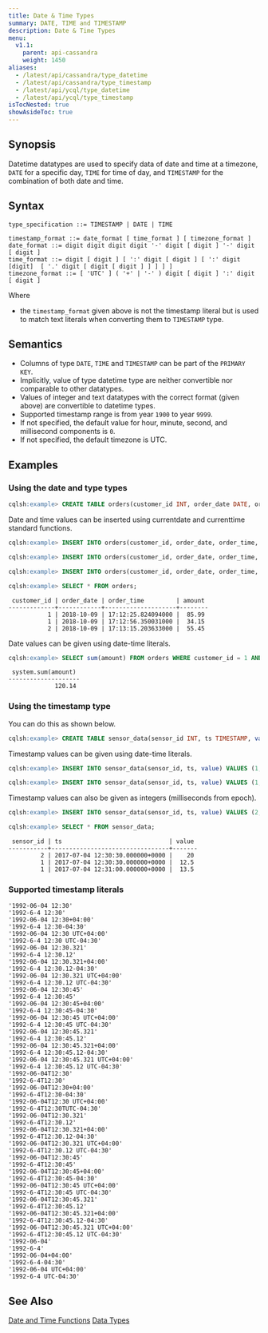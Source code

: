 ```yaml
---
title: Date & Time Types
summary: DATE, TIME and TIMESTAMP
description: Date & Time Types
menu:
  v1.1:
    parent: api-cassandra
    weight: 1450
aliases:
  - /latest/api/cassandra/type_datetime
  - /latest/api/cassandra/type_timestamp
  - /latest/api/ycql/type_datetime
  - /latest/api/ycql/type_timestamp
isTocNested: true
showAsideToc: true
---
```


## Synopsis

Datetime datatypes are used to specify data of date and time at a timezone, `DATE` for a specific day, `TIME` for time of day, and `TIMESTAMP` for the combination of both date and time.

## Syntax
```
type_specification ::= TIMESTAMP | DATE | TIME

timestamp_format ::= date_format [ time_format ] [ timezone_format ]
date_format ::= digit digit digit digit '-' digit [ digit ] '-' digit [ digit ]
time_format ::= digit [ digit ] [ ':' digit [ digit ] [ ':' digit [digit]  [ '.' digit [ digit [ digit ] ] ] ] ] 
timezone_format ::= [ 'UTC' ] ( '+' | '-' ) digit [ digit ] ':' digit [ digit ] 
```

Where

- the `timestamp_format` given above is not the timestamp literal but is used to match text literals when converting them to `TIMESTAMP` type.

## Semantics

- Columns of type `DATE`, `TIME` and `TIMESTAMP` can be part of the `PRIMARY KEY`.
- Implicitly, value of type datetime type are neither convertible nor comparable to other datatypes.
- Values of integer and text datatypes with the correct format (given above) are convertible to datetime types.
- Supported timestamp range is from year `1900` to year `9999`.
- If not specified, the default value for hour, minute, second, and millisecond components is `0`.
- If not specified, the default timezone is UTC.

## Examples

### Using the date and type types

```sql
cqlsh:example> CREATE TABLE orders(customer_id INT, order_date DATE, order_time TIME, amount DECIMAL, PRIMARY KEY ((customer_id), order_date, order_time));
```

Date and time values can be inserted using currentdate and currenttime standard functions.

```sql
cqlsh:example> INSERT INTO orders(customer_id, order_date, order_time, amount) VALUES (1, currentdate(), currenttime(), 85.99);
```

```sql
cqlsh:example> INSERT INTO orders(customer_id, order_date, order_time, amount) VALUES (1, currentdate(), currenttime(), 34.15);
```

```sql
cqlsh:example> INSERT INTO orders(customer_id, order_date, order_time, amount) VALUES (2, currentdate(), currenttime(), 55.45);
```

```sql
cqlsh:example> SELECT * FROM orders;
```

```
 customer_id | order_date | order_time         | amount
-------------+------------+--------------------+--------
           1 | 2018-10-09 | 17:12:25.824094000 |  85.99
           1 | 2018-10-09 | 17:12:56.350031000 |  34.15
           2 | 2018-10-09 | 17:13:15.203633000 |  55.45
```

Date values can be given using date-time literals.

```sql
cqlsh:example> SELECT sum(amount) FROM orders WHERE customer_id = 1 AND order_date = '2018-10-09';
```

```
 system.sum(amount)
--------------------
             120.14
```

### Using the timestamp type

You can do this as shown below.

```sql
cqlsh:example> CREATE TABLE sensor_data(sensor_id INT, ts TIMESTAMP, value FLOAT, PRIMARY KEY(sensor_id, ts));
```

Timestamp values can be given using date-time literals.

```sql
cqlsh:example> INSERT INTO sensor_data(sensor_id, ts, value) VALUES (1, '2017-07-04 12:30:30 UTC', 12.5);
```

```sql
cqlsh:example> INSERT INTO sensor_data(sensor_id, ts, value) VALUES (1, '2017-07-04 12:31 UTC', 13.5);
```

Timestamp values can also be given as integers (milliseconds from epoch).

```sql
cqlsh:example> INSERT INTO sensor_data(sensor_id, ts, value) VALUES (2, 1499171430000, 20);
```

```sql
cqlsh:example> SELECT * FROM sensor_data;
```

```
 sensor_id | ts                              | value
-----------+---------------------------------+-------
         2 | 2017-07-04 12:30:30.000000+0000 |    20
         1 | 2017-07-04 12:30:30.000000+0000 |  12.5
         1 | 2017-07-04 12:31:00.000000+0000 |  13.5
```

### Supported timestamp literals

```
'1992-06-04 12:30'
'1992-6-4 12:30'
'1992-06-04 12:30+04:00'
'1992-6-4 12:30-04:30'
'1992-06-04 12:30 UTC+04:00'
'1992-6-4 12:30 UTC-04:30'
'1992-06-04 12:30.321'
'1992-6-4 12:30.12'
'1992-06-04 12:30.321+04:00'
'1992-6-4 12:30.12-04:30'
'1992-06-04 12:30.321 UTC+04:00'
'1992-6-4 12:30.12 UTC-04:30'
'1992-06-04 12:30:45'
'1992-6-4 12:30:45'
'1992-06-04 12:30:45+04:00'
'1992-6-4 12:30:45-04:30'
'1992-06-04 12:30:45 UTC+04:00'
'1992-6-4 12:30:45 UTC-04:30'
'1992-06-04 12:30:45.321'
'1992-6-4 12:30:45.12'
'1992-06-04 12:30:45.321+04:00'
'1992-6-4 12:30:45.12-04:30'
'1992-06-04 12:30:45.321 UTC+04:00'
'1992-6-4 12:30:45.12 UTC-04:30'
'1992-06-04T12:30'
'1992-6-4T12:30'
'1992-06-04T12:30+04:00'
'1992-6-4T12:30-04:30'
'1992-06-04T12:30 UTC+04:00'
'1992-6-4T12:30TUTC-04:30'
'1992-06-04T12:30.321'
'1992-6-4T12:30.12'
'1992-06-04T12:30.321+04:00'
'1992-6-4T12:30.12-04:30'
'1992-06-04T12:30.321 UTC+04:00'
'1992-6-4T12:30.12 UTC-04:30'
'1992-06-04T12:30:45'
'1992-6-4T12:30:45'
'1992-06-04T12:30:45+04:00'
'1992-6-4T12:30:45-04:30'
'1992-06-04T12:30:45 UTC+04:00'
'1992-6-4T12:30:45 UTC-04:30'
'1992-06-04T12:30:45.321'
'1992-6-4T12:30:45.12'
'1992-06-04T12:30:45.321+04:00'
'1992-6-4T12:30:45.12-04:30'
'1992-06-04T12:30:45.321 UTC+04:00'
'1992-6-4T12:30:45.12 UTC-04:30'
'1992-06-04'
'1992-6-4'
'1992-06-04+04:00'
'1992-6-4-04:30'
'1992-06-04 UTC+04:00'
'1992-6-4 UTC-04:30'
 ```

## See Also
[Date and Time Functions](../function_datetime)
[Data Types](..#datatypes)
